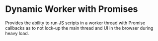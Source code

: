 # Dynamic Worker with Promises
 Provides the ability to run JS scripts in a worker thread with Promise callbacks as to not lock-up the main thread and UI in the browser during heavy load.
